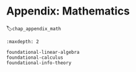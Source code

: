 # Appendix: Mathematics
:label:`chap_appendix_math`

```toc
:maxdepth: 2

foundational-linear-algebra
foundational-calculus
foundational-info-theory
```

